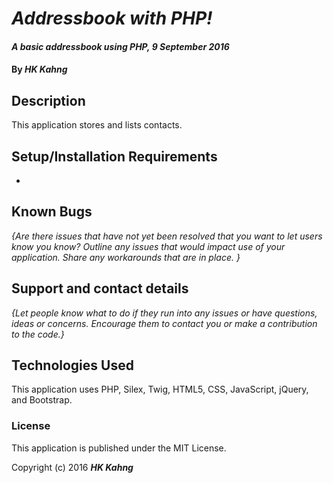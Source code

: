 # _Addressbook with PHP!_

#### _A basic addressbook using PHP, 9 September 2016_

#### By _**HK Kahng**_

## Description

This application stores and lists contacts.

## Setup/Installation Requirements

*

## Known Bugs

_{Are there issues that have not yet been resolved that you want to let users know you know?  Outline any issues that would impact use of your application.  Share any workarounds that are in place. }_

## Support and contact details

_{Let people know what to do if they run into any issues or have questions, ideas or concerns.  Encourage them to contact you or make a contribution to the code.}_

## Technologies Used

This application uses PHP, Silex, Twig, HTML5, CSS, JavaScript, jQuery, and Bootstrap.

### License

This application is published under the MIT License.

Copyright (c) 2016 **_HK Kahng_**
